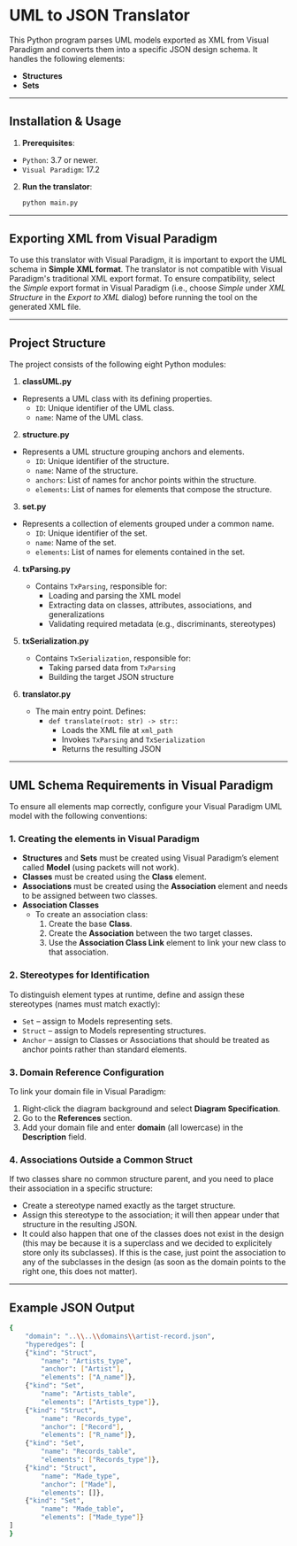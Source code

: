 # UML to JSON Translator

This Python program parses UML models exported as XML from Visual Paradigm and converts them into a specific JSON design schema. It handles the following elements:
- **Structures**
- **Sets**

---

## Installation & Usage

1. **Prerequisites**: 
 - `Python`: 3.7 or newer.  
 - `Visual Paradigm`: 17.2 

2. **Run the translator**:
   ``` bash
   python main.py
   ```

---

## Exporting XML from Visual Paradigm

To use this translator with Visual Paradigm, it is important to export the UML schema in **Simple XML format**. 
The translator is not compatible with Visual Paradigm's traditional XML export format. 
To ensure compatibility, select the *Simple* export format in Visual Paradigm  (i.e., choose *Simple* under *XML Structure* in the *Export to XML* dialog) before running the tool on the generated XML file.

---

## Project Structure

The project consists of the following eight Python modules:

1. **classUML.py**
  - Represents a UML class with its defining properties.
    - `ID`: Unique identifier of the UML class.
    - `name`: Name of the UML class.

2. **structure.py**
  - Represents a UML structure grouping anchors and elements.
    - `ID`: Unique identifier of the structure.
    - `name`: Name of the structure.
    - `anchors`: List of names for anchor points within the structure.
    - `elements`: List of names for elements that compose the structure.

3. **set.py**
  - Represents a collection of elements grouped under a common name.
    - `ID`: Unique identifier of the set.
    - `name`: Name of the set.
    - `elements`: List of names for elements contained in the set.

4. **txParsing.py**
   - Contains `TxParsing`, responsible for:
     - Loading and parsing the XML model
     - Extracting data on classes, attributes, associations, and generalizations
     - Validating required metadata (e.g., discriminants, stereotypes)

5. **txSerialization.py**
   - Contains `TxSerialization`, responsible for:
     - Taking parsed data from `TxParsing`
     - Building the target JSON structure

6. **translator.py**
   - The main entry point. Defines:
     - `def translate(root: str) -> str:`:
       - Loads the XML file at `xml_path`
       - Invokes `TxParsing` and `TxSerialization`
       - Returns the resulting JSON

---

## UML Schema Requirements in Visual Paradigm

To ensure all elements map correctly, configure your Visual Paradigm UML model with the following conventions:

### 1. Creating the elements in Visual Paradigm
- **Structures** and **Sets** must be created using Visual Paradigm’s element called **Model** (using packets will not work).  
- **Classes** must be created using the **Class** element.  
- **Associations** must be created using the **Association** element and needs to be assigned between two classes.
- **Association Classes**
  - To create an association class:
    1. Create the base **Class**.
    2. Create the **Association** between the two target classes.
    3. Use the **Association Class Link** element to link your new class to that association.

### 2. Stereotypes for Identification
To distinguish element types at runtime, define and assign these stereotypes (names must match exactly):
- `Set` – assign to Models representing sets.
- `Struct` – assign to Models representing structures.
- `Anchor` – assign to Classes or Associations that should be treated as anchor points rather than standard elements.

### 3. Domain Reference Configuration
To link your domain file in Visual Paradigm:
1. Right‑click the diagram background and select **Diagram Specification**.
2. Go to the **References** section.
3. Add your domain file and enter **domain** (all lowercase) in the **Description** field.

### 4. Associations Outside a Common Struct
If two classes share no common structure parent, and you need to place their association in a specific structure:
- Create a stereotype named exactly as the target structure.
- Assign this stereotype to the association; it will then appear under that structure in the resulting JSON.
- It could also happen that one of the classes does not exist in the design (this may be because it is a superclass and we decided to explicitely store only its subclasses).
If this is the case, just point the association to any of the subclasses in the design (as soon as the domain points to the right one, this does not matter).

---

## Example JSON Output
``` bash
{
    "domain": "..\\..\\domains\\artist-record.json",
    "hyperedges": [
    {"kind": "Struct",
        "name": "Artists_type",
        "anchor": ["Artist"],
        "elements": ["A_name"]},
    {"kind": "Set",
        "name": "Artists_table",
        "elements": ["Artists_type"]},
    {"kind": "Struct",
        "name": "Records_type",
        "anchor": ["Record"],
        "elements": ["R_name"]},
    {"kind": "Set",
        "name": "Records_table",
        "elements": ["Records_type"]},
    {"kind": "Struct",
        "name": "Made_type",
        "anchor": ["Made"],
        "elements": []},
    {"kind": "Set",
        "name": "Made_table",
        "elements": ["Made_type"]}
]
}
```
